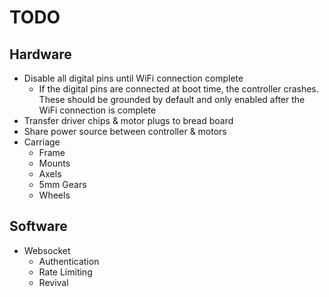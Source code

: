 # TODO

## Hardware
* Disable all digital pins until WiFi connection complete
  * If the digital pins are connected at boot time, the controller crashes. These should be grounded by default and only enabled after the WiFi connection is complete
* Transfer driver chips & motor plugs to bread board
* Share power source between controller & motors
* Carriage
  * Frame
  * Mounts
  * Axels
  * 5mm Gears
  * Wheels

## Software
* Websocket
  * Authentication
  * Rate Limiting
  * Revival